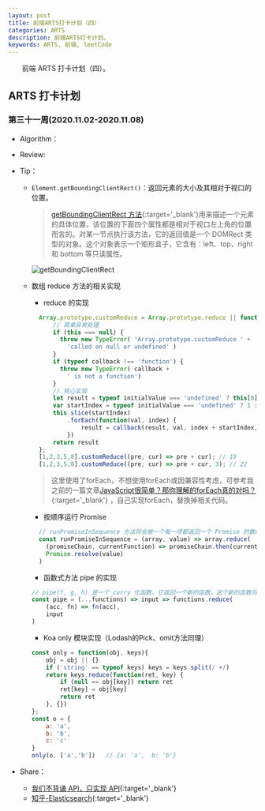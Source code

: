 ```yaml
---
layout: post
title: 前端ARTS打卡计划（四）
categories: ARTS
description: 前端ARTS打卡计划。
keywords: ARTS, 前端, leetCode
---
```


&emsp;&emsp;前端 ARTS 打卡计划（四）。

## ARTS 打卡计划

### 第三十一周(2020.11.02-2020.11.08)

- Algorithm：

- Review:

- Tip：

  - `Element.getBoundingClientRect()`：返回元素的大小及其相对于视口的位置。
    > [getBoundingClientRect 方法](https://developer.mozilla.org/zh-CN/docs/Web/API/Element/getBoundingClientRect){:target='_blank'}用来描述一个元素的具体位置，该位置的下面四个属性都是相对于视口左上角的位置而言的。对某一节点执行该方法，它的返回值是一个 DOMRect 类型的对象。这个对象表示一个矩形盒子，它含有：left、top、right 和 bottom 等只读属性。

    ![getBoundingClientRect]({{site.url}}{{site.baseurl}}/images/posts/arts/rect.png?raw=true)

  - 数组 reduce 方法的相关实现

    - reduce 的实现
    ```js
      Array.prototype.customReduce = Array.prototype.reduce || function(callback, initialValue) {
          // 简单异常处理
          if (this === null) {
            throw new TypeError( 'Array.prototype.customReduce ' + 
              'called on null or undefined' )
          }
          if (typeof callback !== 'function') {
            throw new TypeError( callback +
              ' is not a function')
          }
          // 核心实现
          let result = typeof initialValue === 'undefined' ? this[0] : initialValue
          var startIndex = typeof initialValue === 'undefined' ? 1 : 0
          this.slice(startIndex)
              .forEach(function(val, index) {
                  result = callback(result, val, index + startIndex, this)
              })
          return result
      };
      [1,2,3,5,8].customReduce((pre, cur) => pre + cur); // 19
      [1,2,3,5,8].customReduce((pre, cur) => pre + cur, 3); // 22
    ```
      > 这里使用了forEach，不想使用forEach或因兼容性考虑，可参考我之前的一篇文章[JavaScript很简单？那你理解的forEach真的对吗？](https://king-hcj.github.io/2020/10/03/you-dont-know-foreach/){:target='_blank'} ，自己实现forEach，替换掉相关代码。

    - 按顺序运行 Promise
    ```js
      // runPromiseInSequence 方法将会被一个每一项都返回一个 Promise 的数组调用，并且依次执行数组中的每一个 Promise
      const runPromiseInSequence = (array, value) => array.reduce(
        (promiseChain, currentFunction) => promiseChain.then(currentFunction),
        Promise.resolve(value)
      )
    ```

    - 函数式方法 pipe 的实现
    ```js
    // pipe(f, g, h) 是一个 curry 化函数，它返回一个新的函数，这个新的函数将会完成 (...args) => h(g(f(...args))) 的调用。即 pipe 方法返回的函数会接收一个参数，这个参数传递给 pipe 方法第一个参数，以供其调用。
    const pipe = (...functions) => input => functions.reduce(
        (acc, fn) => fn(acc),
        input
    )
    ```

    -  Koa only 模块实现（Lodash的Pick、omit方法同理）
    ```js
    const only = function(obj, keys){
        obj = obj || {}
        if ('string' == typeof keys) keys = keys.split(/ +/)
        return keys.reduce(function(ret, key) {
            if (null == obj[key]) return ret
            ret[key] = obj[key]
            return ret
        }, {})
    };
    const o = {
        a: 'a',
        b: 'b',
        c: 'c'
    }
    only(o, ['a','b'])   // {a: 'a',  b: 'b'}
    ```

- Share：

  - [我们不背诵 API，只实现 API](https://gitbook.cn/gitchat/column/5c91c813968b1d64b1e08fde/topic/5c99c8d6ccb24267c1d01dab){:target='_blank'}
  - [知乎-Elasticsearch](https://www.zhihu.com/search?q=elasticsearch&type=content){:target='_blank'}


